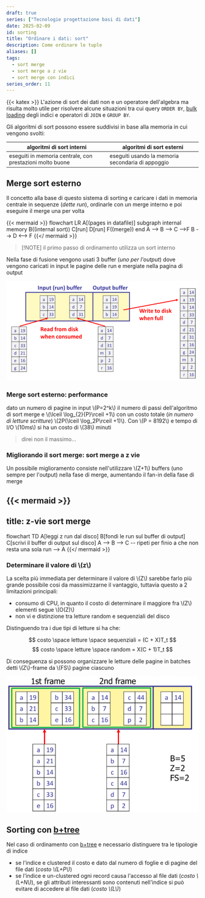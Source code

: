 ```yaml
---
draft: true
series: ["Tecnologie progettazione basi di dati"]
date: 2025-02-09
id: sorting
title: "Ordinare i dati: sort"
description: Come ordinare le tuple
aliases: []
tags:
  - sort merge
  - sort merge a z vie
  - sort merge con indici
series_order: 11
---
```


{{< katex >}}
L'azione di sort dei dati non e un operatore dell'algebra ma risulta molto utile per risolvere alcune situazioni tra cui query `ORDER BY`, [bulk loading](/tecnologie_basi_dati/b+tree#bulk-loading) degli indici e operatori di `JOIN` e `GROUP BY`.

Gli algoritmi di sort possono essere suddivisi in base alla memoria in cui vengono svolti:


| algoritmi di sort interni                                 | algoritmi di sort esterni                         |
| --------------------------------------------------------- | ------------------------------------------------- |
| eseguiti in memoria centrale, con prestazioni molto buone | eseguiti usando la memoria secondaria di appoggio |

## Merge sort esterno

Il concetto alla base di questo sistema di sorting e caricare i dati in memoria centrale in sequenze (*dette run*), ordinarle con un merge interno e poi eseguire il merge una per volta

{{< mermaid >}}
flowchart LR
A[(pages in datafile)]
subgraph internal memory
B((internal sort))
C[run]
D[run]
F((merge))
end
A --> B --> C  -->F
B --> D <--> F
{{</ mermaid >}}

>[!NOTE] il primo passo di ordinamento utilizza un sort interno

Nella fase di fusione vengono usati 3 buffer (*uno per l'output*) dove vengono caricati in input le pagine delle run e mergiate nella pagina di output

![](merge_sort_esterno.png)
### Merge sort esterno: performance

dato un numero di pagine in input \\(P=2^k\\) il numero di passi dell'algoritmo di sort merge e \\(\lceil \log_{2}{P}\rceil +1\\) con un costo totale (*in numero di letture scritture*) \\(2P(\lceil \log_2P\rceil +1)\\).
Con \\(P = 8192\\) e tempo di I/O \\(10ms\\) si ha un costo di \\(38\\) minuti
> direi non il massimo...

### Migliorando il sort merge: sort merge a z vie

Un possibile miglioramento consiste nell'utilizzare \\(Z+1\\) buffers (uno sempre per l'output) nella fase di merge, aumentando il fan-in della fase di merge

{{< mermaid >}}
---
title: z-vie sort merge
---
flowchart TD
A[leggi z run dal disco]
B[fondi le run sul buffer di output]
C[scrivi il buffer di output sul disco]
A --> B --> C -- ripeti per finio a che non resta una sola run --> A
{{</ mermaid >}}

### Determinare il valore di \\(z\\)

La scelta più immediata per determinare il valore di \\(Z\\) sarebbe farlo più grande possibile cosi da massimizzarne il vantaggio, tuttavia questo a 2 limitazioni principali:

- consumo di CPU, in quanto il costo di determinare il maggiore fra \\(Z\\) elementi segue \\(O(Z)\\)
- non vi e distinzione tra letture random e sequenziali del disco

Distinguendo tra i due tipi di letture si ha che:

$$
costo \space letture \space sequenziali = (C + X)T_t
$$
$$
costo \space letture \space random = X(C + 1)T_t
$$

Di conseguenza si possono organizzare le letture delle pagine in batches detti \\(Z\\)-frame da \\(FS\\) pagine ciascuno

![](merge_sort_batches.png)

## Sorting con [b+tree](/tecnologie_basi_dati/b+tree)

Nel caso di ordinamento con [b+tree](/tecnologie_basi_dati/b+tree) e necessario distinguere tra le tipologie di indice

- se l'indice e clustered il costo e dato dal numero di foglie e di pagine del file dati (*costo \\(L+P\\)*)
- se l'indice e un-clustered ogni record causa l'accesso al file dati (*costo \\(L+N\\)*), se gli attributi interessanti sono contenuti nell'indice si può evitare di accedere al file dati (*costo \\(L\\)*)

